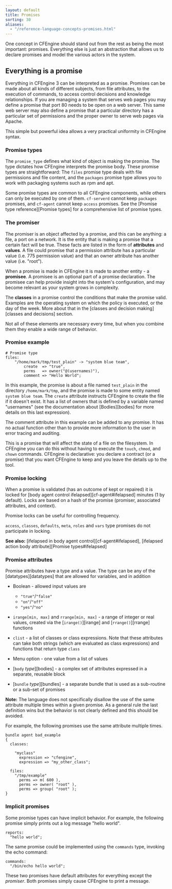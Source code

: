 ```yaml
---
layout: default
title: Promises
sorting: 30
aliases:
  - "/reference-language-concepts-promises.html"
---
```


One concept in CFEngine should stand out from the rest as being the most
important: promises. Everything else is just an abstraction that allows us to
declare promises and model the various actors in the system.

## Everything is a promise

Everything in CFEngine 3 can be interpreted as a promise. Promises can be made
about all kinds of different subjects, from file attributes, to the execution
of commands, to access control decisions and knowledge relationships. If you
are managing a system that serves web pages you may define a promise that port
80 needs to be open on a web server. This same web server may also define a
promise that a particular directory has a particular set of permissions and
the proper owner to serve web pages via Apache.

This simple but powerful idea allows a very practical uniformity in CFEngine
syntax.

### Promise types

The `promise_type` defines what kind of object is making the promise. The type
dictates how CFEngine interprets the promise body. These promise types are
straightforward: The `files` promise type deals with file permissions and file
content, and the `packages` promise type allows you to work with packaging
systems such as rpm and apt.

Some promise types are common to all CFEngine components, while others can
only be executed by one of them. `cf-serverd` cannot keep `packages` promises,
and `cf-agent` cannot keep `access` promises. See the
[Promise type reference][Promise types] for a comprehensive
list of promise types.

### The promiser

The promiser is an object affected by a promise, and this can be anything: a
file, a port on a network. It is the entity that is making a promise that a
certain fact will be true. These facts are listed in the form of
**attributes** and **values**. A file could promise that a permission
attribute has a particular value (i.e. 775 permission value) and that an owner
attribute has another value (i.e. "root").

When a promise is made in CFEngine it is made to another entity - a
**promisee**. A promisee is an optional part of a promise declaration. The
promisee can help provide insight into the system's configuration, and may
become relevant as your system grows in complexity.

The **classes** in a promise control the conditions that make the promise
valid. Examples are the operating system on which the policy is executed, or
the day of the week. More about that in the [classes and decision
making][classes and decisions] section.

Not all of these elements are necessary every time, but when you combine them
they enable a wide range of behavior.

### Promise example

```cf3
# Promise type
files:
    "/home/mark/tmp/test_plain" -> "system blue team",
        create  => "true",
        perms   => owner("@(usernames)"),
        comment => "Hello World";
```

In this example, the promise is about a file named `test_plain` in the
directory `/home/mark/tmp`, and the promise is made to some entity named
`system blue team`. The `create` attribute instructs CFEngine to create the
file if it doesn't exist. It has a list of owners that is defined by a
variable named "usernames" (see the documentation about
[Bodies][bodies] for more details on this last
expression).

The comment attribute in this example can be added to any promise. It has no
actual function other than to provide more information to the user in error
tracing and auditing.

This is a promise that will affect the state of a file on the filesystem. In
CFEngine you can do this without having to execute the `touch`, `chmod`, and
`chown` commands. CFEngine is declarative: you declare a contract (or a
promise) that you want CFEngine to keep and you leave the details up to the
tool.

### Promise locking

When a promise is validated (has an outcome of kept or repaired) it is locked
for [body agent control ifelapsed][cf-agent#ifelapsed] minutes (1 by default). Locks are based on a
hash of the promise (promiser, associated attributes, and context).

Promise locks can be useful for controlling frequency.

`access`, `classes`, `defaults`, `meta`, `roles` and `vars` type promises do not
participate in locking.

**See also:** [ifelapsed in body agent control][cf-agent#ifelapsed], [ifelapsed action body attribute][Promise types#ifelapsed]

### Promise attributes

Promise attributes have a type and a value. The type can be any of the
[datatypes][datatypes] that are allowed for variables, and in addition

- Boolean - allowed input values are
  - `"true"`/`"false"`
  - `"on"`/`"off"`
  - `"yes"`/`"no"`

- `irange[min, max]` and `rrange[min, max]` - a range of integer or real
  values, created via the [`irange()`][irange] and [`rrange()`][rrange]
  functions

- `clist` - a list of classes or class expressions. Note that these
  attributes can take both strings (which are evaluated as class expressions)
  and functions that return type `class`

- Menu option - one value from a list of values

- [`body` _type_][bodies] - a complex set of
  attributes expressed in a separate, reusable block

- [`bundle` _type_][bundles] - a separate bundle
  that is used as a sub-routine or a sub-set of promises

**Note:** The language does not specifically disallow the use of the same
attribute multiple times within a given promise. As a general rule the last
definition wins but the behavior is not clearly defined and this should be
avoided.

For example, the following promises use the same attribute multiple times.

```cf3
bundle agent bad_example
{
  classes:

    "myclass"
      expression => "cfengine",
      expression => "my_other_class";

  files:
    "/tmp/example"
      perms => m( 600 ),
      perms => owner( "root" ),
      perms => group( "root" );
}
```

### Implicit promises

Some promise types can have implicit behavior. For example, the following
promise simply prints out a log message "hello world".

```cf3
reports:
  "hello world";
```

The same promise could be implemented using the `commands` type, invoking the
echo command:

```cf3
commands:
  "/bin/echo hello world";
```

These two promises have default attributes for everything except the
_promiser_. Both promises simply cause CFEngine to print a message.
